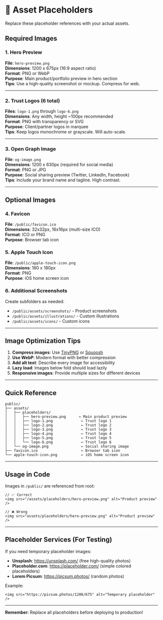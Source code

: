 # 📸 Asset Placeholders

Replace these placeholder references with your actual assets.

## Required Images

### 1. Hero Preview
**File**: `hero-preview.png`  
**Dimensions**: 1200 x 675px (16:9 aspect ratio)  
**Format**: PNG or WebP  
**Purpose**: Main product/portfolio preview in hero section  
**Tips**: Use a high-quality screenshot or mockup. Compress for web.

---

### 2. Trust Logos (6 total)
**Files**: `logo-1.png` through `logo-6.png`  
**Dimensions**: Any width, height ~100px recommended  
**Format**: PNG with transparency or SVG  
**Purpose**: Client/partner logos in marquee  
**Tips**: Keep logos monochrome or grayscale. Will auto-scale.

---

### 3. Open Graph Image
**File**: `og-image.png`  
**Dimensions**: 1200 x 630px (required for social media)  
**Format**: PNG or JPG  
**Purpose**: Social sharing preview (Twitter, LinkedIn, Facebook)  
**Tips**: Include your brand name and tagline. High contrast.

---

## Optional Images

### 4. Favicon
**File**: `/public/favicon.ico`  
**Dimensions**: 32x32px, 16x16px (multi-size ICO)  
**Format**: ICO or PNG  
**Purpose**: Browser tab icon

### 5. Apple Touch Icon
**File**: `/public/apple-touch-icon.png`  
**Dimensions**: 180 x 180px  
**Format**: PNG  
**Purpose**: iOS home screen icon

### 6. Additional Screenshots
Create subfolders as needed:
- `/public/assets/screenshots/` - Product screenshots
- `/public/assets/illustrations/` - Custom illustrations
- `/public/assets/icons/` - Custom icons

---

## Image Optimization Tips

1. **Compress images**: Use [TinyPNG](https://tinypng.com/) or [Squoosh](https://squoosh.app/)
2. **Use WebP**: Modern format with better compression
3. **Add alt text**: Describe every image for accessibility
4. **Lazy load**: Images below fold should load lazily
5. **Responsive images**: Provide multiple sizes for different devices

---

## Quick Reference

```
public/
├── assets/
│   ├── placeholders/
│   │   ├── hero-preview.png      ← Main product preview
│   │   ├── logo-1.png             ← Trust logo 1
│   │   ├── logo-2.png             ← Trust logo 2
│   │   ├── logo-3.png             ← Trust logo 3
│   │   ├── logo-4.png             ← Trust logo 4
│   │   ├── logo-5.png             ← Trust logo 5
│   │   └── logo-6.png             ← Trust logo 6
│   └── og-image.png               ← Social sharing image
├── favicon.ico                    ← Browser tab icon
└── apple-touch-icon.png           ← iOS home screen icon
```

---

## Usage in Code

Images in `/public/` are referenced from root:

```tsx
// ✅ Correct
<img src="/assets/placeholders/hero-preview.png" alt="Product preview" />

// ❌ Wrong
<img src="assets/placeholders/hero-preview.png" alt="Product preview" />
```

---

## Placeholder Services (For Testing)

If you need temporary placeholder images:

- **Unsplash**: https://unsplash.com/ (free high-quality photos)
- **Placeholder.com**: https://placeholder.com/ (simple colored placeholders)
- **Lorem Picsum**: https://picsum.photos/ (random photos)

Example:
```tsx
<img src="https://picsum.photos/1200/675" alt="Temporary placeholder" />
```

---

**Remember**: Replace all placeholders before deploying to production!

